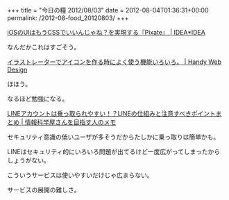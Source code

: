 +++
title = "今日の糧 2012/08/03"
date = 2012-08-04T01:36:31+00:00
permalink: /2012-08-food_20120803/
+++
<section> 

<div>
  <a href="http://www.ideaxidea.com/archives/2012/08/pixate.html">iOSのUIはもうCSSでいいんじゃね？を実現する『Pixate』 | IDEA*IDEA</a>
</div>

なんだかこれはすごそう。 </section> <section> 

<div>
  <a href="http://handywebdesign.net/2012/08/menu-item-for-making-icon/">イラストレーターでアイコンを作る時によく使う機能いろいろ。 | Handy Web Design</a>
</div>

ほほう。
  
なるほど勉強になる。 </section> <section> 

<div>
  <a href="http://did2memo.net/2012/08/01/naver-line-password/">LINEアカウントは乗っ取られやすい！？LINEの仕組みと注意すべきポイントまとめ | 情報科学屋さんを目指す人のメモ</a>
</div>

セキュリティ意識の低いユーザが多そうだからたしかに乗っ取りは簡単かも。
  
LINEはセキュリティ的にいろいろ問題が出てるけど一度広がってしまったからしょうがない。
  
こういうサービスは使いやすいだけじゃ広まらない。
  
サービスの展開の難しさ。 </section>